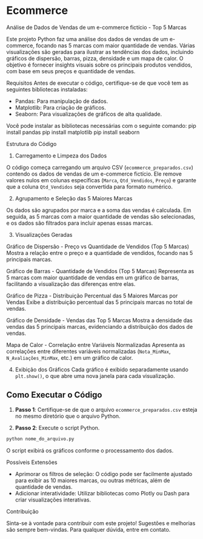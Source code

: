 # Ecommerce
Análise de Dados de Vendas de um e-commerce fictício - Top 5 Marcas

Este projeto Python faz uma análise dos dados de vendas de um e-commerce, focando nas 5 marcas com maior quantidade de vendas. Várias visualizações são geradas para ilustrar as tendências dos dados, incluindo gráficos de dispersão, barras, pizza, densidade e um mapa de calor. O objetivo é fornecer insights visuais sobre os principais produtos vendidos, com base em seus preços e quantidade de vendas.

Requisitos
Antes de executar o código, certifique-se de que você tem as seguintes bibliotecas instaladas:
- Pandas: Para manipulação de dados.
- Matplotlib: Para criação de gráficos.
- Seaborn: Para visualizações de gráficos de alta qualidade.

Você pode instalar as bibliotecas necessárias com o seguinte comando:
pip install pandas 
pip install matplotlib 
pip install seaborn

 Estrutura do Código

1. Carregamento e Limpeza dos Dados

O código começa carregando um arquivo CSV (`ecommerce_preparados.csv`) contendo os dados de vendas de um  e-commerce fictício. Ele remove valores nulos em colunas específicas (`Marca`, `Qtd_Vendidos`, `Preço`) e garante que a coluna `Qtd_Vendidos` seja convertida para formato numérico.

2. Agrupamento e Seleção das 5 Maiores Marcas

Os dados são agrupados por marca e a soma das vendas é calculada. Em seguida, as 5 marcas com a maior quantidade de vendas são selecionadas, e os dados são filtrados para incluir apenas essas marcas.

 3. Visualizações Geradas

Gráfico de Dispersão - Preço vs Quantidade de Vendidos (Top 5 Marcas)
Mostra a relação entre o preço e a quantidade de vendidos, focando nas 5 principais marcas.

Gráfico de Barras - Quantidade de Vendidos (Top 5 Marcas)
Representa as 5 marcas com maior quantidade de vendas em um gráfico de barras, facilitando a visualização das diferenças entre elas.

Gráfico de Pizza - Distribuição Percentual das 5 Maiores Marcas por Vendas
Exibe a distribuição percentual das 5 principais marcas no total de vendas.

Gráfico de Densidade - Vendas das Top 5 Marcas
Mostra a densidade das vendas das 5 principais marcas, evidenciando a distribuição dos dados de vendas.

Mapa de Calor - Correlação entre Variáveis Normalizadas
Apresenta as correlações entre diferentes variáveis normalizadas (`Nota_MinMax`, `N_Avaliações_MinMax`, etc.) em um gráfico de calor.

4. Exibição dos Gráficos
Cada gráfico é exibido separadamente usando `plt.show()`, o que abre uma nova janela para cada visualização.

## Como Executar o Código

1. **Passo 1**: Certifique-se de que o arquivo `ecommerce_preparados.csv` esteja no mesmo diretório que o arquivo Python.
   
2. **Passo 2**: Execute o script Python.

```bash
python nome_do_arquivo.py
```

O script exibirá os gráficos conforme o processamento dos dados.

Possíveis Extensões

- Aprimorar os filtros de seleção: O código pode ser facilmente ajustado para exibir as 10 maiores marcas, ou outras métricas, além de quantidade de vendas.
- Adicionar interatividade: Utilizar bibliotecas como Plotly ou Dash para criar visualizações interativas.

Contribuição

Sinta-se à vontade para contribuir com este projeto! Sugestões e melhorias são sempre bem-vindas. Para qualquer dúvida, entre em contato.
